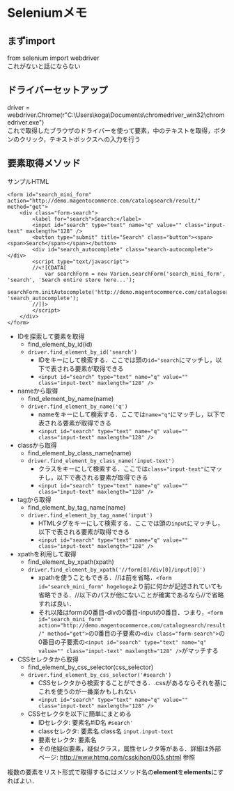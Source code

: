 # Seleniumメモ
## まずimport
from selenium import webdriver  
これがないと話にならない
## ドライバーセットアップ
driver = webdriver.Chrome(r"C:\Users\koga\Documents\chromedriver_win32\chromedriver.exe")  
これで取得したブラウザのドライバーを使って要素，中のテキストを取得，ボタンのクリック，テキストボックスへの入力を行う
## 要素取得メソッド

サンプルHTML
```サンプルHTML
<form id="search_mini_form" action="http://demo.magentocommerce.com/catalogsearch/result/" method="get">
    <div class="form-search">
        <label for="search">Search:</label>
        <input id="search" type="text" name="q" value="" class="input-text" maxlength="128" />
        <button type="submit" title="Search" class="button"><span><span>Search</span></span></button>
        <div id="search_autocomplete" class="search-autocomplete"></div>
        <script type="text/javascript">
        //<![CDATA[
            var searchForm = new Varien.searchForm('search_mini_form', 'search', 'Search entire store here...');
            searchForm.initAutocomplete('http://demo.magentocommerce.com/catalogsearch/ajax/suggest/', 'search_autocomplete');
        //]]>
        </script>
    </div>
</form>
```
- IDを探索して要素を取得
    - find_element_by_id(id)
    - `driver.find_element_by_id('search')`
        - IDをキーにして検索する．ここでは頭の`id="search`にマッチし，以下で表される要素が取得できる
        - `<input id="search" type="text" name="q" value="" class="input-text" maxlength="128" />`
- nameから取得
    - find_element_by_name(name)
    - `driver.find_element_by_name('q')`
        - nameをキーにして検索する．ここでは`name="q"`にマッチし，以下で表される要素が取得できる
        - `<input id="search" type="text" name="q" value="" class="input-text" maxlength="128" />`
- classから取得
    - find_element_by_class_name(name)
    - `driver.find_element_by_class_name('input-text')`
        - クラスをキーにして検索する．ここでは`class="input-text"`にマッチし，以下で表される要素が取得できる
        - `<input id="search" type="text" name="q" value="" class="input-text" maxlength="128" />`
- tagから取得
    - find_element_by_tag_name(name)
    - `driver.find_element_by_tag_name('input')`
        - HTMLタグをキーにして検索する．ここでは頭の`input`にマッチし，以下で表される要素が取得できる
        - `<input id="search" type="text" name="q" value="" class="input-text" maxlength="128" />`
- xpathを利用して取得
    - find_element_by_xpath(xpath)
    - `driver.find_element_by_xpath('//form[0]/div[0]/input[0]')`
        - xpathを使うこともできる．//は前を省略．`<form id="search_mini_form" hogehoge`より前に何かが記述されていても省略できる．//以下のパスが他にないことが確実であるなら//で省略すれば良い．
        - それ以降はformの0番目-divの0番目-inputの0番目．つまり，`<form id="search_mini_form" action="http://demo.magentocommerce.com/catalogsearch/result/" method="get">`の0番目の子要素の`<div class="form-search">`の0番目の子要素の`<input id="search" type="text" name="q" value="" class="input-text" maxlength="128" />`がマッチする
- CSSセレクタから取得
    - find_element_by_css_selector(css_selector)
    - `driver.find_element_by_css_selector('#search')`
        - CSSセレクタから検索することができる．.cssがあるならそれを基にこれを使うのが一番楽かもしれない
        - `<input id="search" type="text" name="q" value="" class="input-text" maxlength="128" />`
    - CSSセレクタを以下に簡単にまとめる
        - IDセレクタ: 要素名#ID名 `#search'`
        - classセレクタ: 要素名.class名 `input.input-text`
        - 要素セレクタ: 要素名
        - その他疑似要素，疑似クラス，属性セレクタ等がある．詳細は外部ページ: http://www.htmq.com/csskihon/005.shtml 参照

複数の要素をリスト形式で取得するにはメソッド名の**element**を**elements**にすればよい．